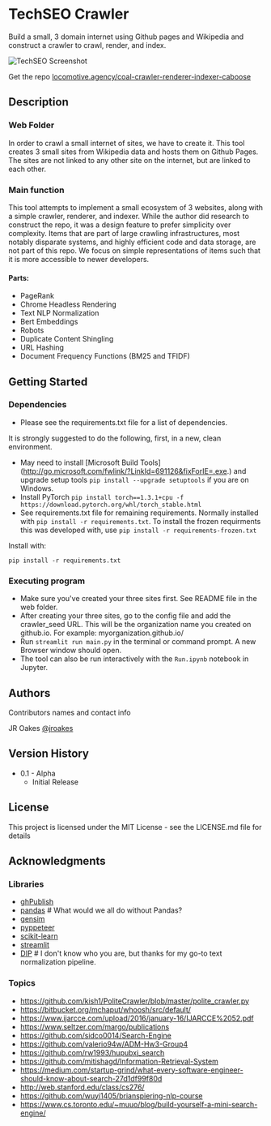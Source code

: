 # TechSEO Crawler


Build a small, 3 domain internet using Github pages and Wikipedia and construct a crawler to crawl, render, and index.

![TechSEO Screenshot](https://raw.githubusercontent.com/jroakes/tech-seo-boost/master/etc/images/screenshot.png "TechSEO Screenshot")

Get the repo [locomotive.agency/coal-crawler-renderer-indexer-caboose](https://locomotive.agency/coal-crawler-renderer-indexer-caboose)

## Description

### Web Folder
In order to crawl a small internet of sites, we have to create it.  This tool creates 3 small sites from Wikipedia data and hosts them on Github Pages.  The sites are not linked to any other site on the internet, but are linked to each other.

### Main function

This tool attempts to implement a small ecosystem of 3 websites, along with a simple crawler, renderer, and indexer.  While the author did research to construct the repo, it was a design feature to prefer simplicity over complexity.  Items that are part of large crawling infrastructures, most notably disparate systems, and highly efficient code and data storage, are not part of this repo.  We focus on simple representations of items such that it is more accessible to newer developers.

#### Parts:
* PageRank
* Chrome Headless Rendering
* Text NLP Normalization
* Bert Embeddings
* Robots
* Duplicate Content Shingling
* URL Hashing
* Document Frequency Functions (BM25 and TFIDF)


## Getting Started

### Dependencies

* Please see the requirements.txt file for a list of dependencies.

It is strongly suggested to do the following, first, in a new, clean environment.

* May need to install [Microsoft Build Tools] (http://go.microsoft.com/fwlink/?LinkId=691126&fixForIE=.exe.) and upgrade setup tools  `pip install --upgrade setuptools` if you are on Windows.
* Install PyTorch `pip install torch==1.3.1+cpu -f https://download.pytorch.org/whl/torch_stable.html`
* See requirements.txt file for remaining requirements.  Normally installed with ```pip install -r requirements.txt```. To install the frozen requirments this was developed with, use ```pip install -r requirements-frozen.txt```

Install with:
```
pip install -r requirements.txt
```


### Executing program

* Make sure you've created your three sites first. See README file in the web folder.
* After creating your three sites, go to the config file and add the crawler_seed URL. This will be the organization name you created on github.io. For example: myorganization.github.io/
* Run `streamlit run main.py` in the terminal or command prompt.  A new Browser window should open.
* The tool can also be run interactively with the `Run.ipynb` notebook in Jupyter.


## Authors

Contributors names and contact info

JR Oakes
[@jroakes](https://twitter.com/jroakes)


## Version History

* 0.1 - Alpha
    * Initial Release


## License

This project is licensed under the MIT License - see the LICENSE.md file for details

## Acknowledgments

### Libraries
* [ghPublish](https://github.com/oxalorg/ghPublish)
* [pandas](https://github.com/pandas-dev/pandas) # What would we all do without Pandas?
* [gensim](https://github.com/RaRe-Technologies/gensim)
* [pyppeteer](https://github.com/miyakogi/pyppeteer)
* [scikit-learn](https://github.com/scikit-learn/scikit-learn)
* [streamlit](https://github.com/streamlit/streamlit)
* [DIP](https://github.com/dipanjanS) # I don't know who you are, but thanks for my go-to text normalization pipeline.

### Topics
* https://github.com/kish1/PoliteCrawler/blob/master/polite_crawler.py
* https://bitbucket.org/mchaput/whoosh/src/default/
* https://www.ijarcce.com/upload/2016/january-16/IJARCCE%2052.pdf
* https://www.seltzer.com/margo/publications
* https://github.com/sidco0014/Search-Engine
* https://github.com/valerio94w/ADM-Hw3-Group4
* https://github.com/rw1993/hupubxj_search
* https://github.com/mitishagd/Information-Retrieval-System
* https://medium.com/startup-grind/what-every-software-engineer-should-know-about-search-27d1df99f80d
* http://web.stanford.edu/class/cs276/
* https://github.com/wuyi1405/brianspiering-nlp-course
* https://www.cs.toronto.edu/~muuo/blog/build-yourself-a-mini-search-engine/
